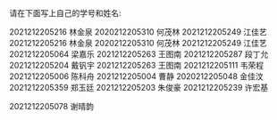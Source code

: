 请在下面写上自己的学号和姓名:

2021212205216 林金泉 
2020212205310 何茂林 
2021212205249 江佳艺 
2021212205216 林金泉
2020212205310 何茂林
2021212205249 江佳艺
2021212205064 梁嘉乐
2021212205263 王图南
2021212205287 段丁允
2021212205204 戴钒宇
2021212205263 王图南
2021212205111 韦荣程
2021212205006 陈科舟
2021212205004 曹静
2020212205048 金佳汶
2021212205359 郑玉廷
2021212205203 朱俊豪
2021212205239 许宏基

2021212205078
谢晴韵
